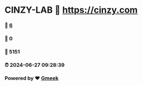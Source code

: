 # CINZY-LAB :link: https://cinzy.com 
### :page_facing_up: [6](https://cinzy.com/tag.html) 
### :speech_balloon: 0 
### :hibiscus: 5151 
### :alarm_clock: 2024-06-27 09:28:39 
### Powered by :heart: [Gmeek](https://github.com/Meekdai/Gmeek)
